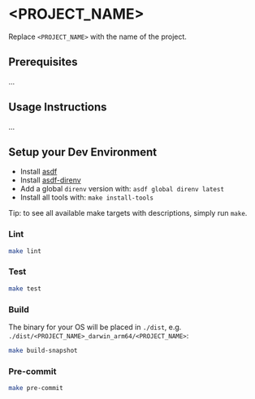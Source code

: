 <!--
 Copyright 2023 Dimitri Koshkin. All rights reserved.
 SPDX-License-Identifier: Apache-2.0
 -->

# <PROJECT_NAME>

Replace `<PROJECT_NAME>` with the name of the project.

## Prerequisites

...

## Usage Instructions

...

## Setup your Dev Environment

- Install [asdf](https://asdf-vm.com/)
- Install [asdf-direnv](https://github.com/asdf-community/asdf-direnv#setup)
- Add a global `direnv` version with: `asdf global direnv latest`
- Install all tools with: `make install-tools`

Tip: to see all available make targets with descriptions, simply run `make`.

### Lint

```bash
make lint
```

### Test

```bash
make test
```

### Build

The binary for your OS will be placed in `./dist`, e.g. `./dist/<PROJECT_NAME>_darwin_arm64/<PROJECT_NAME>`:

```bash
make build-snapshot
```

### Pre-commit

```bash
make pre-commit
```
